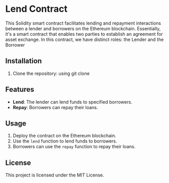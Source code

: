 # Lend Contract


This Solidity smart contract facilitates lending and repayment interactions between a lender and borrowers on the Ethereum blockchain. Essentially, it's a smart contract that enables two parties to establish an agreement for asset exchange. In this contract, we have distinct roles: the Lender and the Borrower

## Installation

1. Clone the repository: using git clone

## Features

- **Lend**: The lender can lend funds to specified borrowers.
- **Repay**: Borrowers can repay their loans.
  
## Usage

1. Deploy the contract on the Ethereum blockchain.
2. Use the `lend` function to lend funds to borrowers.
3. Borrowers can use the `repay` function to repay their loans.

## License

This project is licensed under the MIT License.
